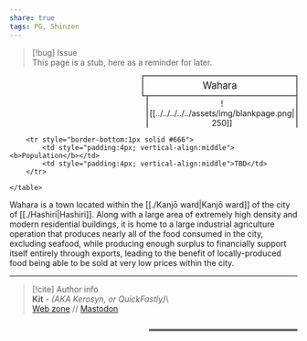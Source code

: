 ```yaml
---  
share: true  
tags: PG, Shinzen  
---  
```

> [!bug] Issue  
> This page is a stub, here as a reminder for later.  
  
<div>  
  <span style="float:right; width:260px; margin-left:14px; border:2px solid #666; line-height:1.5; font-size:larger; text-align:center; padding:4px">Wahara</span>  
  </div>  
  
  <span style="float:right; clear:right; width:260px; margin-left:14px; border-left:2px solid #666; border-right:2px solid #666; border-collapse:collapse; text-align:center; padding-top:4px">![[../../../../../assets/img/blankpage.png|250]]</span>  
  
  <div class="" style="float:right; clear:right">  
    <table class="" style="float:right; clear:right; width:260px; margin-left:14px; margin-bottom:7px; border:2px solid #666; border-collapse:collapse; line-height:1.5; font-size:small">  
		  
		<tr style="border-bottom:1px solid #666">  
			<td style="padding:4px; vertical-align:middle"><b>Population</b></td>  
			<td style="padding:4px; vertical-align:middle">TBD</td>  
		</tr>  
			  
    </table>  
  </div>  
  
Wahara is a town located within the [[./Kanjō ward|Kanjō ward]] of the city of [[./Hashiri|Hashiri]]. Along with a large area of extremely high density and modern residential buildings, it is home to a large industrial agriculture operation that produces nearly all of the food consumed in the city, excluding seafood, while producing enough surplus to financially support itself entirely through exports, leading to the benefit of locally-produced food being able to be sold at very low prices within the city.  
  
-----  
> [!cite] Author info  
> **Kit** - *(AKA Kerosyn, or QuickFastly)*\  
> [Web zone](https://kitabe.link) // [Mastodon](https://social.tripulse.net/@kit)
